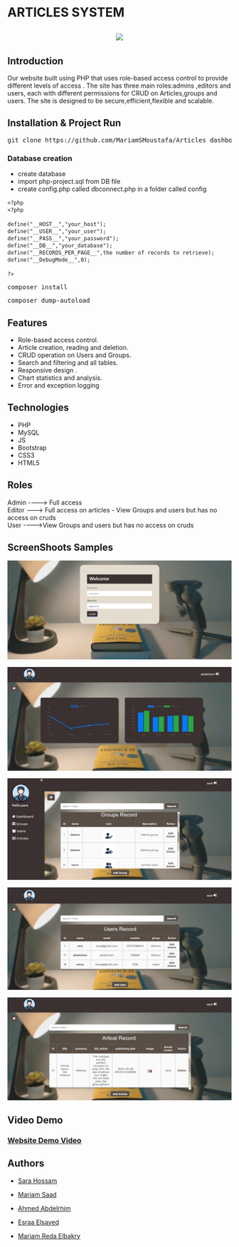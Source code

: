 # ARTICLES SYSTEM
<p align="center" style="margin-top:6%;margin-bottom:6%;">
  <img  src="https://media.giphy.com/media/wgFzLCCoo4ofVYaxvL/giphy.gif" />
</p>


## Introduction
Our website built using PHP that uses role-based access control to provide different levels of access . The site has three main roles:admins ,editors and users, each with different permissions for CRUD on Articles,groups and users. The site is designed to be secure,efficient,flexible and scalable.
## Installation & Project Run
<pre>
git clone https://github.com/MariamSMoustafa/Articles_dashboard.git
</pre>

### Database creation
- create database
- import php-project.sql from DB file
- create config.php called dbconnect.php in a folder called config


```
<?php
<?php

define("__HOST__","your_host");
define("__USER__","your_user");
define("__PASS__","your_password");
define("__DB__","your_database");
define("__RECORDS_PER_PAGE__",the number of records to retrieve);
define("__DebugMode__",0);

?>

```

<pre>
composer install
</pre>

<pre>
composer dump-autoload
</pre>



## Features


- Role-based access control.
- Article creation, reading and deletion.
- CRUD operation on Users and Groups.
- Search and filtering and all tables.
- Responsive design .
- Chart statistics and analysis.
- Error and exception logging

## Technologies
- PHP
- MySQL
- JS
- Bootstrap
- CSS3
- HTML5



## Roles 

 Admin ----> Full access <br>
 Editor ---> Full access on articles - View Groups and users but has no access on cruds <br>
 User ---->View Groups and users but has no access on cruds
## ScreenShoots Samples
![image](https://github.com/MariamSMoustafa/Articles_dashboard/blob/dev/assets/images/0.png)

![image](https://github.com/MariamSMoustafa/Articles_dashboard/blob/dev/assets/images/1.png)

![image](https://github.com/MariamSMoustafa/Articles_dashboard/blob/dev/assets/images/4.png)

![image](https://github.com/MariamSMoustafa/Articles_dashboard/blob/dev/assets/images/2.png)

![image](https://github.com/MariamSMoustafa/Articles_dashboard/blob/dev/assets/images/3.png)



## Video Demo 

### [Website Demo Video](https://drive.google.com/file/d/1FFfAWn6u1UVQkCvir2j9TA2oPTQCTrh0/view?usp=sharing)

## Authors

- [Sara Hossam](https://github.com/Sarahussam77)

- [Mariam Saad](https://github.com/MariamSMoustafa)

- [Ahmed Abdelrhim](https://github.com/ahmedabdelrahim123)

- [Esraa Elsayed](https://github.com/Esraamohamed0)

- [Mariam Reda Elbakry](https://github.com/MariamBakry)
